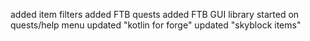 added item filters
added FTB quests
added FTB GUI library
started on quests/help menu
updated "kotlin for forge"
updated "skyblock items"
